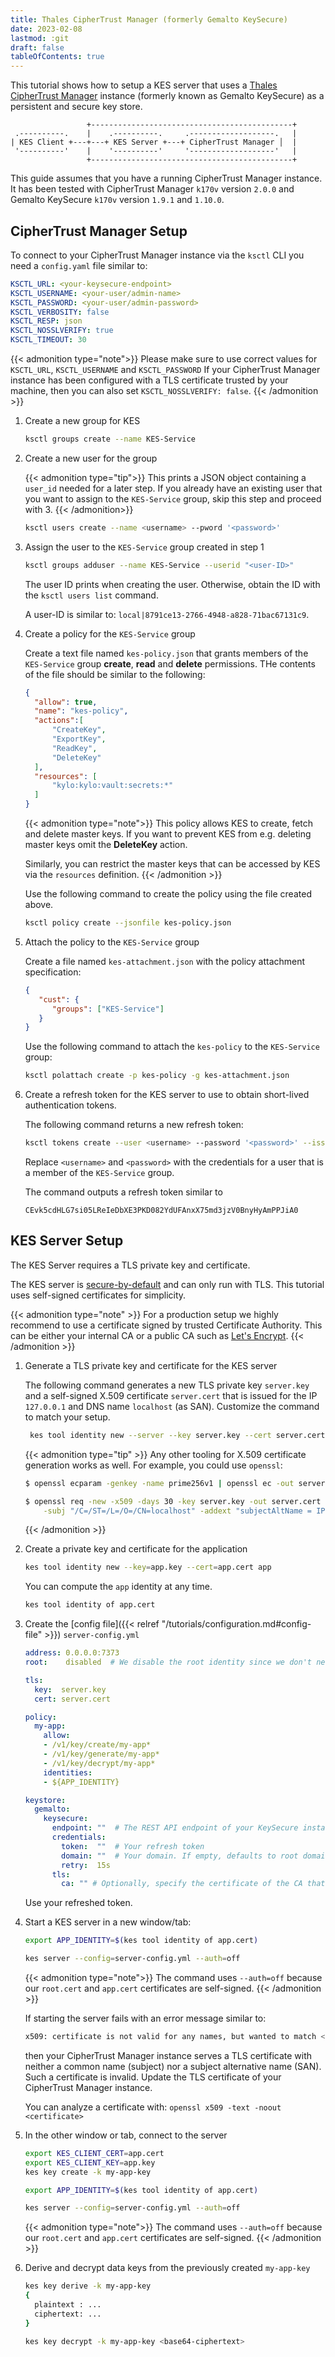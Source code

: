 ```yaml
---
title: Thales CipherTrust Manager (formerly Gemalto KeySecure)
date: 2023-02-08
lastmod: :git
draft: false
tableOfContents: true
---
```


This tutorial shows how to setup a KES server that uses a [Thales CipherTrust Manager](https://cpl.thalesgroup.com/encryption/ciphertrust-manager) instance (formerly known as Gemalto KeySecure) as a persistent and secure key store.

```goat
                 +---------------------------------------------+
 .----------.    |    .----------.     .-------------------.   |
| KES Client +---+---+ KES Server +---+ CipherTrust Manager │  |
 '----------'    |    '----------'     '-------------------'   |
                 +---------------------------------------------+
```

This guide assumes that you have a running CipherTrust Manager instance. 
It has been tested with CipherTrust Manager `k170v` version `2.0.0` and Gemalto KeySecure `k170v` version `1.9.1` and `1.10.0`. 

## CipherTrust Manager Setup

To connect to your CipherTrust Manager instance via the `ksctl` CLI you need a `config.yaml` file similar to:

```yaml
KSCTL_URL: <your-keysecure-endpoint>
KSCTL_USERNAME: <your-user/admin-name>
KSCTL_PASSWORD: <your-user/admin-password>
KSCTL_VERBOSITY: false
KSCTL_RESP: json
KSCTL_NOSSLVERIFY: true
KSCTL_TIMEOUT: 30
```

{{< admonition type="note">}}
Please make sure to use correct values for `KSCTL_URL`, `KSCTL_USERNAME` and `KSCTL_PASSWORD`
If your CipherTrust Manager instance has been configured with a TLS certificate trusted by your machine, then you can also set `KSCTL_NOSSLVERIFY: false`.
{{< /admonition >}}

1. Create a new group for KES
   
   ```sh
   ksctl groups create --name KES-Service
   ```

2. Create a new user for the group

   {{< admonition type="tip">}}
   This prints a JSON object containing a `user_id` needed for a later step.
   If you already have an existing user that you want to assign to the `KES-Service` group, skip this step and proceed with 3.
   {{< /admonition>}}

   ```sh
   ksctl users create --name <username> --pword '<password>'
   ```

3. Assign the user to the `KES-Service` group created in step 1
 
   ```sh
   ksctl groups adduser --name KES-Service --userid "<user-ID>"
   ```

   The user ID prints when creating the user.
   Otherwise, obtain the ID with the `ksctl users list` command. 

   A user-ID is similar to: `local|8791ce13-2766-4948-a828-71bac67131c9`.

5. Create a policy for the `KES-Service` group
  
   Create a text file named `kes-policy.json` that grants members of the `KES-Service` group **create**, **read** and **delete** permissions.
   THe contents of the file should be similar to the following:
   
   ```json
   {                                                                                          
     "allow": true,
     "name": "kes-policy",
     "actions":[
         "CreateKey",
         "ExportKey",
         "ReadKey",
         "DeleteKey"
     ],
     "resources": [
         "kylo:kylo:vault:secrets:*"
     ]
   }
   ```

   {{< admonition type="note">}}
   This policy allows KES to create, fetch and delete master keys. 
   If you want to prevent KES from e.g. deleting master keys omit the **DeleteKey** action.
   
   Similarly, you can restrict the master keys that can be accessed by KES via the `resources` definition.
   {{< /admonition >}}

   Use the following command to create the policy using the file created above.

   ```sh
   ksctl policy create --jsonfile kes-policy.json
   ```

6. Attach the policy to the `KES-Service` group
   
   Create a file named `kes-attachment.json` with the policy attachment specification:

   ```json
   {                                                                                          
      "cust": {
         "groups": ["KES-Service"]
      }
   }
   ```

   Use the following command to attach the `kes-policy` to the `KES-Service` group:

   ```sh
   ksctl polattach create -p kes-policy -g kes-attachment.json
   ```

8. Create a refresh token for the KES server to use to obtain short-lived authentication tokens.
   
   The following command returns a new refresh token:

   ```sh
   ksctl tokens create --user <username> --password '<password>' --issue-rt | jq -r .refresh_token
   ```
   
   Replace `<username>` and `<password>` with the credentials for a user that is a member of the `KES-Service` group.

   The command outputs a refresh token similar to

   ```
   CEvk5cdHLG7si05LReIeDbXE3PKD082YdUFAnxX75md3jzV0BnyHyAmPPJiA0
   ```

## KES Server Setup

The KES Server requires a TLS private key and certificate.

The KES server is [secure-by-default](https://en.wikipedia.org/wiki/Secure_by_default) and can only run with TLS. 
This tutorial uses self-signed certificates for simplicity.

{{< admonition type="note" >}}
For a production setup we highly recommend to use a certificate signed by trusted Certificate Authority.
This can be either your internal CA or a public CA such as [Let's Encrypt](https://letsencrypt.org).
{{< /admonition >}}

1. Generate a TLS private key and certificate for the KES server
 
   The following command generates a new TLS private key `server.key` and a self-signed X.509 certificate `server.cert` that is issued for the IP `127.0.0.1` and DNS name `localhost` (as SAN). 
   Customize the command to match your setup.
   
   ```sh
    kes tool identity new --server --key server.key --cert server.cert --ip "127.0.0.1" --dns localhost
   ```
   
   {{< admonition type="tip" >}}
   Any other tooling for X.509 certificate generation works as well. 
   For example, you could use `openssl`:
   
   ```sh
   $ openssl ecparam -genkey -name prime256v1 | openssl ec -out server.key
   
   $ openssl req -new -x509 -days 30 -key server.key -out server.cert \
       -subj "/C=/ST=/L=/O=/CN=localhost" -addext "subjectAltName = IP:127.0.0.1"
   ```
   {{< /admonition >}}

2. Create a private key and certificate for the application
 
   ```sh
   kes tool identity new --key=app.key --cert=app.cert app
   ```

   You can compute the `app` identity at any time.

   ```sh
   kes tool identity of app.cert
   ```

3. Create the [config file]({{< relref "/tutorials/configuration.md#config-file" >}}) `server-config.yml`

   ```yaml
   address: 0.0.0.0:7373
   root:    disabled  # We disable the root identity since we don't need it in this guide 

   tls:
     key:  server.key
     cert: server.cert

   policy:    
     my-app: 
       allow:
       - /v1/key/create/my-app*
       - /v1/key/generate/my-app*
       - /v1/key/decrypt/my-app*
       identities:
       - ${APP_IDENTITY}

   keystore:
     gemalto:
       keysecure:
         endpoint: ""  # The REST API endpoint of your KeySecure instance - e.g. https://127.0.0.1
         credentials:
           token:  ""  # Your refresh token
           domain: ""  # Your domain. If empty, defaults to root domain.
           retry:  15s
         tls:
           ca: "" # Optionally, specify the certificate of the CA that issued the KeySecure TLS certificate.
   ```

   Use your refreshed token.

4. Start a KES server in a new window/tab:  

   ```sh
   export APP_IDENTITY=$(kes tool identity of app.cert)
   
   kes server --config=server-config.yml --auth=off
   ```
   
   {{< admonition type="note">}}
   The command uses `--auth=off` because our `root.cert` and `app.cert` certificates are self-signed.
   {{< /admonition >}}

   If starting the server fails with an error message similar to:

   ```sh
   x509: certificate is not valid for any names, but wanted to match <your-endpoint>
   ```

   then your CipherTrust Manager instance serves a TLS certificate with neither a common name (subject) nor a subject alternative name (SAN). 
   Such a certificate is invalid. 
   Update the TLS certificate of your CipherTrust Manager instance. 
   
   You can analyze a certificate with: `openssl x509 -text -noout <certificate>`

5. In the other window or tab, connect to the server
 
   ```sh
   export KES_CLIENT_CERT=app.cert
   export KES_CLIENT_KEY=app.key
   kes key create -k my-app-key
   ```

   ```sh
   export APP_IDENTITY=$(kes tool identity of app.cert)
   
   kes server --config=server-config.yml --auth=off
   ```
   
   {{< admonition type="note">}}
   The command uses `--auth=off` because our `root.cert` and `app.cert` certificates are self-signed.
   {{< /admonition >}}

6. Derive and decrypt data keys from the previously created `my-app-key`
 
   ```sh
   kes key derive -k my-app-key
   {
     plaintext : ...
     ciphertext: ...
   }
   ```
   ```sh
   kes key decrypt -k my-app-key <base64-ciphertext>
   ```